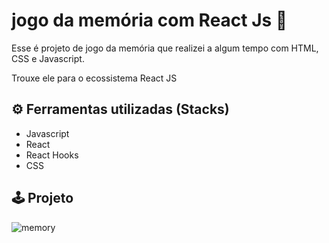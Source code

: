 # jogo da memória com React Js 🎲

<p>Esse é projeto de jogo da memória que realizei a algum tempo com HTML, CSS e Javascript.</p>
<p>Trouxe ele para o ecossistema React JS</p>

## ⚙️ Ferramentas utilizadas (Stacks)
<ul>
  <li>Javascript</li>
  <li>React</li>
  <li>React Hooks</li>
  <li>CSS</li>
</ul>

## 🕹️ Projeto

![memory](.github/memory.gif?style=flat)